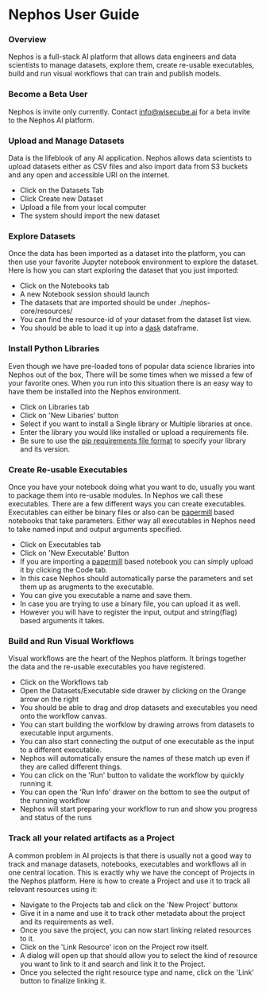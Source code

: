 # Nephos User Guide

### Overview
Nephos is a full-stack AI platform that allows data engineers and data scientists to manage datasets, explore them, create re-usable executables, build and run visual workflows that can train and publish models.

### Become a Beta User
Nephos is invite only currently. Contact info@wisecube.ai for a beta invite to the Nephos AI platform.

### Upload and Manage Datasets
Data is the lifeblook of any AI application. Nephos allows data scientists to upload datasets either as CSV files and also import data from S3 buckets and any open and accessible URI on the internet.

   - Click on the Datasets Tab
   - Click Create new Dataset
   - Upload a file from your local computer 
   - The system should import the new dataset  

### Explore Datasets 
Once the data has been imported as a dataset into the platform, you can then use your favorite Jupyter notebook environment to explore the dataset.
Here is how you can start exploring the dataset that you just imported:

   - Click on the Notebooks tab
   - A new Notebook session should launch
   - The datasets that are imported should be under ./nephos-core/resources/<resource-id>
   - You can find the resource-id of your dataset from the dataset list view.
   - You should be able to load it up into a [dask](http://www.dask.org) dataframe.


### Install Python Libraries
Even though we have pre-loaded tons of popular data science libraries into Nephos out of the box, There will be some times when we missed a few of your favorite ones. When you run into this situation there is an easy way to have them be installed into the Nephos environment.

   - Click on Libraries tab
   - Click on 'New Libaries' button
   - Select if you want to install a Single library or Multiple libraries at once.
   - Enter the library you would like installed or upload a requirements file.
   - Be sure to use the [pip requirements file format](https://pip.readthedocs.io/en/1.1/requirements.html#requirements-file-format) to specify your library and its version.

### Create Re-usable Executables
Once you have your notebook doing what you want to do, usually you want to package them into re-usable modules. In Nephos we call these executables. There are a few different ways you can create executables. Executables can either be binary files or also can be [papermill](https://papermill.readthedocs.io/en/latest/) based notebooks that take parameters. Either way all executables in Nephos need to take named input and output arguments specified.

   - Click on Executables tab
   - Click on 'New Executable' Button
   - If you are importing a [papermill](https://papermill.readthedocs.io/en/latest/) based notebook you can simply upload it by clicking the Code tab.
   - In this case Nephos should automatically parse the parameters and set them up as arugments to the executable.
   - You can give you executable a name and save them.
   - In case you are trying to use a binary file, you can upload it as well.
   - However you will have to register the input, output and string(flag) based arguments it takes.
  

### Build and Run Visual Workflows
Visual workflows are the heart of the Nephos platform. It brings together the data and the re-usable executables you have registered. 

   - Click on the Workflows tab
   - Open the Datasets/Executable side drawer by clicking on the Orange arrow on the right
   - You should be able to drag and drop datasets and executables you need onto the workflow canvas.
   - You can start building the worfklow by drawing arrows from datasets to executable input arguments.
   - You can also start connecting the output of one executable as the input to a different executable.
   - Nephos will automatically ensure the names of these match up even if they are called different things.
   - You can click on the 'Run' button to validate the workflow by quickly running it.
   - You can open the 'Run Info' drawer on the  bottom to see the output of the running workflow
   - Nephos will start preparing your workflow to run and show you progress and status of the runs


### Track all your related artifacts as a Project
A common problem in AI projects is that there is usually not a good way to track and manage datasets, notebooks, executables and workflows all in one central location. This is exactly why we have the concept of Projects in the Nephos platform. Here is how to create a Project and use it to track all relevant resources using it:

   - Navigate to the Projects tab and click on the 'New Project' buttonx
   - Give it in a name and use it to track other metadata about the project and its requirements as well.
   - Once you save the project, you can now start linking related resources to it.
   - Click on the 'Link Resource' icon on the Project row itself.
   - A dialog will open up that should allow you to select the kind of resource you want to link to it and search and link it to the Project.
   - Once you selected the right resource type and name, click on the 'Link' button to finalize linking it.



